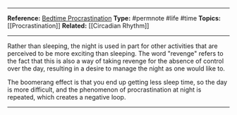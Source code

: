 ----

**Reference:** [Bedtime Procrastination](https://en.wikipedia.org/wiki/Bedtime_procrastination)
**Type:** #permnote #life #time
**Topics:** [[Procrastination]]
**Related:** [[Circadian Rhythm]]

----

Rather than sleeping, the night is used in part for other activities that are perceived to be more exciting than sleeping. The word "revenge" refers to the fact that this is also a way of taking revenge for the absence of control over the day, resulting in a desire to manage the night as one would like to. 

The boomerang effect is that you end up getting less sleep time, so the day is more difficult, and the phenomenon of procrastination at night is repeated, which creates a negative loop.

----
